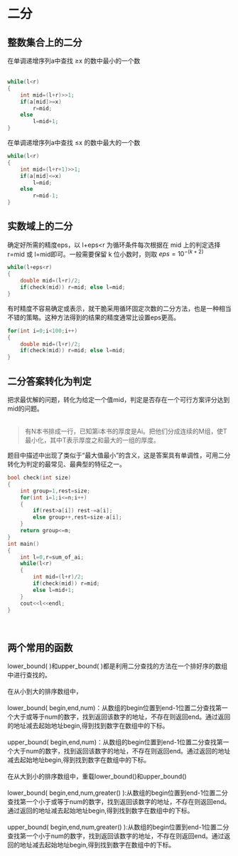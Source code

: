 # 二分

## 整数集合上的二分
 在单调递增序列a中查找 $\geq$x 的数中最小的一个数<br/><br/>
```cpp
while(l<r)
{
	int mid=(l+r)>>1;
	if(a[mid]>=x)
		r=mid;
	else
		l=mid+1;
}
```
在单调递增序列a中查找 $\leq$x 的数中最大的一个数<br/>
```cpp
while(l<r)
{
	int mid=(l+r+1)>>1;
	if(a[mid]<=x)
		l=mid;
	else
		r=mid-1;
}
```

## 实数域上的二分
确定好所需的精度eps，以 l+eps<r 为循环条件每次根据在 mid 上的判定选择 r=mid 或 l=mid即可。一般需要保留 k 位小数时，则取  $eps=10^{-(k+2)}$
```cpp
while(l+eps<r)
{
    double mid=(l+r)/2;
    if(check(mid)) r=mid; else l=mid;
}
```
有时精度不容易确定或表示，就干脆采用循环固定次数的二分方法，也是一种相当不错的策略。这种方法得到的结果的精度通常比设置eps更高。<br/>
```cpp
for(int i=0;i<100;i++)
{
	double mid=(l+r)/2;
	if(check(mid)) r=mid; else l=mid;
}
```

## 二分答案转化为判定
把求最优解的问题，转化为给定一个值mid，判定是否存在一个可行方案评分达到mid的问题。<br/><br/>
> 有N本书排成一行，已知第i本书的厚度是Ai。把他们分成连续的M组，使T最小化，其中T表示厚度之和最大的一组的厚度。

题目中描述中出现了类似于“最大值最小”的含义，这是答案具有单调性，可用二分转化为判定的最常见、最典型的特征之一。<br/>
```cpp
bool check(int size)
{
	int group=1,rest=size;
	for(int i=1;i<=n;i++)
	{
		if(rest>a[i]) rest-=a[i];
		else group++,rest=size-a[i];
	}
	return group<=m;
}
int main()
{
	int l=0,r=sum_of_ai;
	while(l<r)
	{
		int mid=(l+r)/2;
		if(check(mid)) r=mid;
		else l=mid+1;
	}
	cout<<l<<endl;
}
```


<br/>

## 两个常用的函数
lower_bound( )和upper_bound( )都是利用二分查找的方法在一个排好序的数组中进行查找的。<br/><br/>
在从小到大的排序数组中，<br/><br/>
lower_bound( begin,end,num)：从数组的begin位置到end-1位置二分查找第一个大于或等于num的数字，找到返回该数字的地址，不存在则返回end。通过返回的地址减去起始地址begin,得到找到数字在数组中的下标。<br/><br/>
upper_bound( begin,end,num)：从数组的begin位置到end-1位置二分查找第一个大于num的数字，找到返回该数字的地址，不存在则返回end。通过返回的地址减去起始地址begin,得到找到数字在数组中的下标。<br/><br/>
在从大到小的排序数组中，重载lower_bound()和upper_bound()<br/><br/>
lower_bound( begin,end,num,greater<type>() ):从数组的begin位置到end-1位置二分查找第一个小于或等于num的数字，找到返回该数字的地址，不存在则返回end。通过返回的地址减去起始地址begin,得到找到数字在数组中的下标。<br/><br/>
upper_bound( begin,end,num,greater<type>() ):从数组的begin位置到end-1位置二分查找第一个小于num的数字，找到返回该数字的地址，不存在则返回end。通过返回的地址减去起始地址begin,得到找到数字在数组中的下标。<br/>

